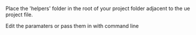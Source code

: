 Place the 'helpers' folder in the root of your project folder adjacent to the ue project file.

Edit the paramaters or pass them in with command line
